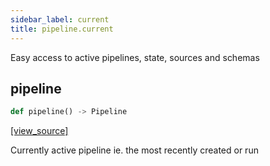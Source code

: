 ```yaml
---
sidebar_label: current
title: pipeline.current
---
```


Easy access to active pipelines, state, sources and schemas

## pipeline

```python
def pipeline() -> Pipeline
```

[[view_source]](https://github.com/dlt-hub/dlt/blob/9857029af018a582dd24da4070562f58bb7e9fc5/dlt/pipeline/current.py#L15)

Currently active pipeline ie. the most recently created or run

